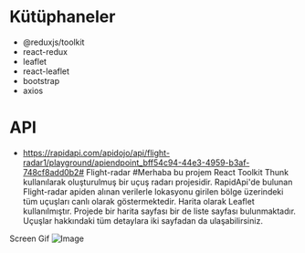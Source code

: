 # Kütüphaneler

- @reduxjs/toolkit
- react-redux
- leaflet
- react-leaflet
- bootstrap
- axios

# API

- https://rapidapi.com/apidojo/api/flight-radar1/playground/apiendpoint_bff54c94-44e3-4959-b3af-748cf8add0b2# Flight-radar
#Merhaba bu projem React Toolkit Thunk kullanılarak oluşturulmuş bir uçuş radarı projesidir. RapidApi'de bulunan Flight-radar apiden alınan verilerle lokasyonu girilen bölge üzerindeki tüm uçuşları canlı olarak göstermektedir. Harita olarak Leaflet kullanılmıştır. Projede bir harita sayfası bir de liste sayfası bulunmaktadır. Uçuşlar hakkındaki tüm detaylara iki sayfadan da ulaşabilirsiniz.

Screen Gif
![Image](https://github.com/user-attachments/assets/3db2d298-263b-4758-87a1-08fa99e453d1)

